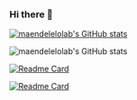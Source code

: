 ### Hi there 👋

[![maendelelolab's GitHub stats](https://github.com/maendeleolab/maendeleolab.vercel.app/api?username=maendeleolab)](https://github.com/maendeleolab/github-readme-stats)

![maendelelolab's GitHub stats](https://github-readme-stats.vercel.app/api?username=maendeleolab&count_private=true&show_icons=true&theme=dark)

[![Readme Card](https://github-readme-stats.vercel.app/api/pin/?username=maendeleolab&repo=maendeleolab)](https://github.com/maendeleolab/maendeleolab)

[![Readme Card](https://github.com/maendeleolab/maendeleolab.vercel.app/api/pin/?username=maendeleolab&repo=github-readme-stats)](https://github.com/maendeleolab/maendeleolab)


<!--
**maendeleolab/maendeleolab** is a ✨ _special_ ✨ repository because its `README.md` (this file) appears on your GitHub profile.

Here are some ideas to get you started:

- 🔭 I’m currently working on ...
- 🌱 I’m currently learning ...
- 👯 I’m looking to collaborate on ...
- 🤔 I’m looking for help with ...
- 💬 Ask me about ...
- 📫 How to reach me: ...
- 😄 Pronouns: ...
- ⚡ Fun fact: ...
-->

